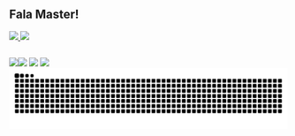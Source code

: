## Fala Master!

<div>
   <a href="https://github.com/sinapsecorporativa">
   <img height="140em" src="https://github-readme-stats.vercel.app/api?username=jomariomenezes&show_icons=true&theme=tokyonight&include_all_commits=true&count_private=true"/>
   <img height="140em" src="https://github-readme-stats.vercel.app/api/top-langs/?username=jomariomenezes&layout=compact&langs_count=6&theme=tokyonight"/>
</div>

##

<div>
<a href="https://www.youtube.com/@jomariomenezes" target="_blank"><img src=https://img.shields.io/badge/YouTube-FF0000?style=for-the-badge&logo=youtube&logoColor=white"
<a href="https://instagram.com/jomario.menezes" target="_blank"><img src="https://img.shields.io/badge/-Instagram-%23E4405F?style=for-the-badge&logo=instagram&logoColor=white" target="_blank"></a>
<a href = "mailto:jomario.menezes@gmail.com"><img src="https://img.shields.io/badge/-Gmail-%23333?style=for-the-badge&logo=gmail&logoColor=white" target="_blank"></a>
<a href="https://www.linkedin.com/in/jomariomenezes" target="_blank"><img src="https://img.shields.io/badge/-LinkedIn-%230077B5?style=for-the-badge&logo=linkedin&logoColor=white" target="_blank"></a> 
</div>

<picture>
  <source media="(prefers-color-scheme: dark)" srcset="https://raw.githubusercontent.com/jomariomenezes/jomariomenezes/output/github-contribution-grid-snake-dark.svg">
  <source media="(prefers-color-scheme: light)" srcset="https://raw.githubusercontent.com/jomariomenezes/jomariomenezes/output/github-contribution-grid-snake.svg">
  <img alt="github contribution grid snake animation" src="https://raw.githubusercontent.com/jomariomenezes/jomariomenezes/output/github-contribution-grid-snake.svg">
</picture>
